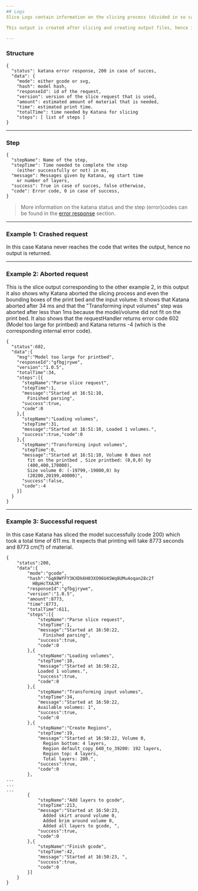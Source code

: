 ```yaml
---
## Logs
Slice Logs contain information on the slicing process (divided in so called steps), the output mode (svg or gcode), the total slice time and an estimation of the total print time and total material needed.

This output is created after slicing and creating output files, hence if Katana crashes before it then no output is created. When Katana aborts a slice request itself however (eg. when it detects that the model does not fit on the printbed) the slice log is created.

---
```

### Structure
```
{
  "status": katana error response, 200 in case of succes,
  "data": {
    "mode": either gcode or svg,
    "hash": model hash,
    "responseId": id of the request,
    "version": version of the slice request that is used,
    "amount": estimated amount of material that is needed,
    "time": estimated print time.
    "totalTime": time needed by Katana for slicing
    "steps": [ list of steps ]
}
```

---
### Step
```
{
  "stepName": Name of the step,
  "stepTime": Time needed to complete the step
    (either successfully or not) in ms,
  "message": Messages given by Katana, eg start time
    or number of layers,
  "success": True in case of succes, false otherwise,
  "code": Error code, 0 in case of success,
}
```

> More information on the katana status and the step (error)codes can be found in the [error response](https://developers.formide.com/#/docs/katana/output/errorResponse/) section.

---
### Example 1: Crashed request
In this case Katana never reaches the code that writes the output, hence no output is returned.

---
### Example 2: Aborted request
This is the slice output corresponding to the other example 2, in this output it also shows why Katana aborted the slicing process and even the bounding boxes of the print bed and the input volume. It shows that Katana aborted after 34 ms and that the "Transforming input volumes" step was aborted after less than 1ms because the model/volume did not fit on the print bed.
It also shows that the requestHandler returns error code 602 (Model too large for printbed) and Katana returns -4 (which is the corresponding internal error code).

```
{
  "status":602,
  "data":{
    "msg":"Model too large for printbed",
    "responseId":"gfbgjrywe",
    "version":"1.0.5",
    "totalTime":34,
    "steps":[{
      "stepName":"Parse slice request",
      "stepTime":1,
      "message":"Started at 16:51:10,
        Finished parsing",
      "success":true,
      "code":0
    },{
      "stepName":"Loading volumes",
      "stepTime":31,
      "message":"Started at 16:51:10, Loaded 1 volumes.",
      "success":true,"code":0
    },{
      "stepName":"Transforming input volumes",
      "stepTime":0,
      "message":"Started at 16:51:10, Volume 0 does not
        fit on the printbed , Size printbed: (0,0,0) by
        (400,400,170000),
        Size volume 0: (-19799,-19800,0) by
        (20200,20199,40000)",
      "success":false,
      "code":-4
    }]
  }
}
```

---
### Example 3: Successful request
In this case Katana has sliced the model successfully (code 200) which took a total time of 611 ms. It expects that printing will take 8773 seconds and 8773 cm(?) of material.

```
{
    "status":200,
    "data":{
        "mode":"gcode",
        "hash":"GqA9WfFY3KXDk6H03XO96U4SWq8UMu4oqan28c2f
          HBpHcTXAJR",
        "responseId":"gfbgjrywe",
        "version":"1.0.5",
        "amount":8773,
        "time":8773,
        "totalTime":611,
        "steps":[{
            "stepName":"Parse slice request",
            "stepTime":1,
            "message":"Started at 16:50:22,
              Finished parsing",
            "success":true,
            "code":0
        },{
            "stepName":"Loading volumes",
            "stepTime":10,
            "message":"Started at 16:50:22,
            Loaded 1 volumes.",
            "success":true,
            "code":0
        },{
            "stepName":"Transforming input volumes",
            "stepTime":34,
            "message":"Started at 16:50:22,
            Available volumes: 1",
            "success":true,
            "code":0
        },{
            "stepName":"Create Regions",
            "stepTime":19,
            "message":"Started at 16:50:22, Volume 0,
              Region bottom: 4 layers,
              Region default_copy_640_to_39200: 192 layers,
              Region top: 4 layers,
              Total layers: 200.",
            "success":true,
            "code":0
        },
...
...
...
        {
            "stepName":"Add layers to gcode",
            "stepTime":213,
            "message":"Started at 16:50:23,
              Added skirt around volume 0,
              Added brim around volume 0,
              Added all layers to gcode, ",
            "success":true,
            "code":0
        },{
            "stepName":"Finish gcode",
            "stepTime":42,
            "message":"Started at 16:50:23, ",
            "success":true,
            "code":0
        }]
    }
}
```
